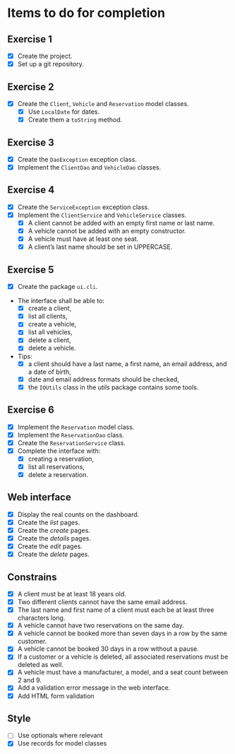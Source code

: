Items to do for completion
============================

Exercise 1
-----------

- [X] Create the project.
- [X] Set up a git repository.

Exercise 2
------------

- [X] Create the `Client`, `Vehicle` and `Reservation` model classes.
    - [X] Use `LocalDate` for dates.
    - [X] Create them a `toString` method.

Exercise 3
-----------

- [X] Create the `DaoException` exception class.
- [X] Implement the `ClientDao` and `VehicleDao` classes.

Exercise 4
-----------

- [X] Create the `ServiceException` exception class.
- [X] Implement the `ClientService` and `VehicleService` classes.
    - [X] A client cannot be added with an empty first name or last name.
    - [X] A vehicle cannot be added with an empty constructor.
    - [X] A vehicle must have at least one seat.
    - [X] A client’s last name should be set in UPPERCASE.

Exercise 5
-----------

- [X] Create the package `ui.cli`.
- The interface shall be able to:
    - [X] create a client,
    - [X] list all clients,
    - [X] create a vehicle,
    - [X] list all vehicles,
    - [X] delete a client,
    - [X] delete a vehicle.
- Tips:
    - [X] a client should have a last name, a first name, an email address, and
a date of birth,
    - [X] date and email address formats should be checked,
    - [X] the `IOUtils` class in the *utils* package contains some tools.

Exercise 6
-----------

- [X] Implement the `Reservation` model class.
- [X] Implement the `ReservationDao` class.
- [X] Create the `ReservationService` class.
- [X] Complete the interface with:
    - [X] creating a reservation,
    - [X] list all reservations,
    - [X] delete a reservation.

Web interface
--------------

- [X] Display the real counts on the dashboard.
- [X] Create the *list* pages.
- [X] Create the *create* pages.
- [X] Create the *details* pages.
- [X] Create the *edit* pages.
- [X] Create the *delete* pages.

Constrains
------------

- [X] A client must be at least 18 years old.
- [X] Two different clients cannot have the same email address.
- [X] The last name and first name of a client must each be at least three
characters long.
- [X] A vehicle cannot have two reservations on the same day.
- [X] A vehicle cannot be booked more than seven days in a row by the same
customer.
- [X] A vehicle cannot be booked 30 days in a row without a pause.
- [X] If a customer or a vehicle is deleted, all associated reservations must be
deleted as well.
- [X] A vehicle must have a manufacturer, a model, and a seat count between 2 
and 9.
- [X] Add a validation error message in the web interface.
- [X] Add HTML form validation

Style
------

- [ ] Use optionals where relevant
- [X] Use records for model classes
